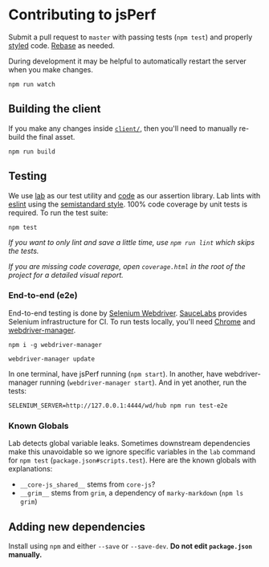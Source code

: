 # Contributing to jsPerf

Submit a pull request to `master` with passing tests (`npm test`) and properly [styled](https://github.com/Flet/semistandard) code. [Rebase](https://git-scm.com/docs/git-rebase) as needed.

During development it may be helpful to automatically restart the server when you make changes.

```
npm run watch
```

## Building the client

If you make any changes inside [`client/`](https://github.com/jsperf/jsperf.com/tree/master/client), then you'll need to manually re-build the final asset.

```
npm run build
```

## Testing

We use [lab](https://github.com/hapijs/lab) as our test utility and [code](https://github.com/hapijs/code) as our assertion library. Lab lints with [eslint](http://eslint.org/) using the [semistandard style](https://github.com/Flet/semistandard). 100% code coverage by unit tests is required. To run the test suite:

```
npm test
```

_If you want to only lint and save a little time, use `npm run lint` which skips the tests._

_If you are missing code coverage, open `coverage.html` in the root of the project for a detailed visual report._

### End-to-end (e2e)

End-to-end testing is done by [Selenium Webdriver](https://www.npmjs.com/package/selenium-webdriver). [SauceLabs](https://saucelabs.com) provides Selenium infrastructure for CI. To run tests locally, you'll need [Chrome](https://www.google.com/chrome) and [webdriver-manager](https://www.npmjs.com/package/webdriver-manager).

```
npm i -g webdriver-manager

webdriver-manager update
```

In one terminal, have jsPerf running (`npm start`). In another, have webdriver-manager running (`webdriver-manager start`). And in yet another, run the tests:

```
SELENIUM_SERVER=http://127.0.0.1:4444/wd/hub npm run test-e2e
```

### Known Globals

Lab detects global variable leaks. Sometimes downstream dependencies make this unavoidable so we ignore specific variables in the `lab` command for `npm test` (`package.json#scripts.test`). Here are the known globals with explanations:

- `__core-js_shared__` stems from `core-js`?
- `__grim__` stems from `grim`, a dependency of `marky-markdown` (`npm ls grim`)

## Adding new dependencies

Install using `npm` and either `--save` or `--save-dev`. **Do not edit `package.json` manually.**
